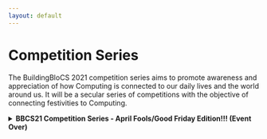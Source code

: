 ```yaml
---
layout: default
---
```


# Competition Series

The BuildingBloCS 2021 competition series aims to promote awareness and appreciation of how Computing is connected to our daily lives and the world around us. It will be a secular series of competitions with the objective of connecting festivities to Computing.

<!-- > ### Details for the competition series have yet to be finalised. -->

<div>
<details>
    <summary><strong>BBCS21 Competition Series - April Fools/Good Friday Edition!!! (Event Over)</strong></summary>
<br>
Click <a href="https://tinyurl.com/bbcs21-ct-april-fool-comp">here</a> to view competition details.
<br>
</details>
</div>